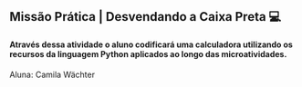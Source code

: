 ## Missão Prática | Desvendando a Caixa Preta 💻

#### Através dessa atividade o aluno codificará uma calculadora utilizando os recursos da linguagem Python aplicados ao longo das microatividades.


Aluna: Camila Wächter